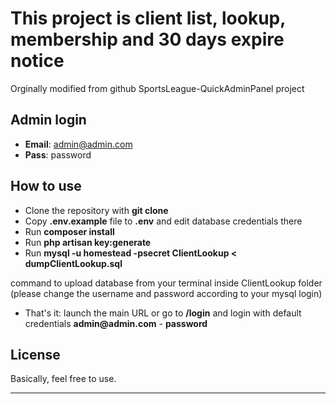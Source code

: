 # This project is client list, lookup, membership and 30 days expire notice 

Orginally modified from github SportsLeague-QuickAdminPanel project


## Admin login

- __Email__: admin@admin.com
- __Pass__: password

## How to use

- Clone the repository with __git clone__
- Copy __.env.example__ file to __.env__ and edit database credentials there
- Run __composer install__
- Run __php artisan key:generate__
- Run 
     __mysql -u homestead -psecret ClientLookup < dumpClientLookup.sql__ 

command to upload database from your terminal inside ClientLookup folder (please change the username and password according to your mysql login)

- That's it: launch the main URL or go to __/login__ and login with default credentials __admin@admin.com__ - __password__

## License

Basically, feel free to use.

---

